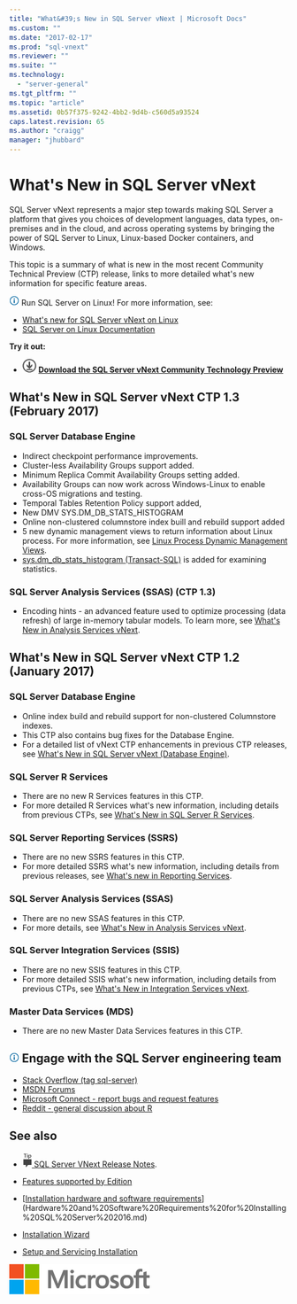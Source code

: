 ```yaml
---
title: "What&#39;s New in SQL Server vNext | Microsoft Docs"
ms.custom: ""
ms.date: "2017-02-17"
ms.prod: "sql-vnext"
ms.reviewer: ""
ms.suite: ""
ms.technology: 
  - "server-general"
ms.tgt_pltfrm: ""
ms.topic: "article"
ms.assetid: 0b57f375-9242-4bb2-9d4b-c560d5a93524
caps.latest.revision: 65
ms.author: "craigg"
manager: "jhubbard"
---
```

# What&#39;s New in SQL Server vNext
SQL Server vNext represents a major step towards making SQL Server a platform that gives you choices of development languages, data types, on-premises and in the cloud, and across operating systems by bringing the power of SQL Server to Linux, Linux-based Docker containers, and Windows.

This topic is a summary of what is new in the most recent Community Technical Preview (CTP) release, links to more detailed what's new information for specific feature areas.

![info_tip](../sql-server/media/info-tip.png) Run SQL Server on Linux! For more information, see:
-  [What's new for SQL Server vNext on Linux](https://docs.microsoft.com/en-us/sql/linux/sql-server-linux-whats-new)
-  [SQL Server on Linux Documentation](https://docs.microsoft.com/en-us/sql/linux/)


**Try it out:**    
   -   [![Download from Evaluation Center](../analysis-services/media/download.png)](http://go.microsoft.com/fwlink/?LinkID=829477) **[Download the SQL Server vNext Community Technology Preview](http://go.microsoft.com/fwlink/?LinkID=829477)**


## What's New in SQL Server vNext CTP 1.3 (February 2017)
### SQL Server Database Engine
- Indirect checkpoint performance improvements.
- Cluster-less Availability Groups support added.
- Minimum Replica Commit Availability Groups setting added.
- Availability Groups can now work across Windows-Linux to enable cross-OS migrations and testing.
- Temporal Tables Retention Policy support added,
- New DMV SYS.DM_DB_STATS_HISTOGRAM
- Online non-clustered columnstore index buill and rebuild support added
- 5 new dynamic management views to return information about Linux process. For more information, see [Linux Process Dynamic Management Views](../relational-databases/reference/system-dynamic-management-views/linux-process-dynamic-management-views-transact-sql.md).   
- [sys.dm_db_stats_histogram (Transact-SQL)](../relational-databases/reference/system-dynamic-management-views/sys.dm-db-stats-histogram-transact-sql.md) is added for examining statistics.

### SQL Server Analysis Services (SSAS) (CTP 1.3)
- Encoding hints - an advanced feature used to optimize processing (data refresh) of large in-memory tabular models. To learn more, see [What's New in Analysis Services vNext](../analysis-services/what-s-new-in-sql-server-analysis-services-vnext.md). 

## What's New in SQL Server vNext CTP 1.2 (January 2017)
### SQL Server Database Engine
- Online index build and rebuild support for non-clustered Columnstore indexes.
- This CTP also contains bug fixes for the Database Engine.
- For a detailed list of vNext CTP enhancements in previous CTP releases, see [What's New in SQL Server vNext (Database Engine)](../database-engine/configure/windows/what-s-new-in-sql-server-vnext-database-engine.md).

### SQL Server R Services
- There are no new R Services features in this CTP.
- For more detailed R Services what's new information, including details from previous CTPs, see [What's New in SQL Server R Services](../advanced-analytics/r-services/what-s-new-in-sql-server-r-services.md).  

### SQL Server Reporting Services (SSRS)
- There are no new SSRS features in this CTP.
- For more detailed SSRS what's new information, including details from previous releases, see [What's new in Reporting Services](../reporting-services/what-s-new-in-sql-server-reporting-services-ssrs.md). 

### SQL Server Analysis Services (SSAS)
- There are no new SSAS features in this CTP.  
- For more details, see [What's New in Analysis Services vNext](../analysis-services/what-s-new-in-sql-server-analysis-services-vnext.md).  

### SQL Server Integration Services (SSIS)
- There are no new SSIS features in this CTP.
- For more detailed SSIS what's new information, including details from previous CTPs, see [What's New in Integration Services vNext](../integration-services/what-s-new-in-integration-services-in-sql-server-vnext.md).  

### Master Data Services (MDS)
- There are no new Master Data Services features in this CTP.

##  ![info_tip](../sql-server/media/info-tip.png) Engage with the SQL Server engineering team 
- [Stack Overflow (tag sql-server)](http://stackoverflow.com/questions/tagged/sql-server)
- [MSDN Forums](https://social.msdn.microsoft.com/Forums/en-US/home?category=sqlserver)
- [Microsoft Connect - report bugs and request features](https://connect.microsoft.com/SQLServer/Feedback)
- [Reddit - general discussion about R](https://www.reddit.com/r/SQLServer/)

## See also    
 + [![Release Notes](../analysis-services/instances/install/windows/media/ssrs-fyi-note.png)](SQL%20Server%20vNext%20Release%20Notes.md)[ SQL Server VNext Release Notes](../sql-server/sql-server-vnext-release-notes.md). 
+ [Features supported by Edition](https://msdn.microsoft.com/library/cc645993.aspx)
 + [[Installation hardware and software requirements](../sql-server/install/hardware-and-software-requirements-for-installing-sql-server.md)](Hardware%20and%20Software%20Requirements%20for%20Installing%20SQL%20Server%202016.md)
 + [Installation Wizard](../database-engine/install/windows/install-sql-server-from-the-installation-wizard-setup.md)
 
 + [Setup and Servicing Installation](Setup%20and%20Servicing%20Installation.md)
 
 ![MS_Logo_X-Small](../sql-server/media/ms-logo-x-small.png)
